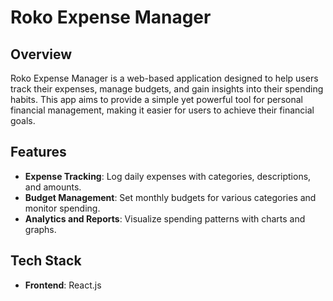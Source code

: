 # Roko Expense Manager

## Overview
Roko Expense Manager is a web-based application designed to help users track their expenses, manage budgets, and gain insights into their spending habits. This app aims to provide a simple yet powerful tool for personal financial management, making it easier for users to achieve their financial goals.

## Features
- **Expense Tracking**: Log daily expenses with categories, descriptions, and amounts.
- **Budget Management**: Set monthly budgets for various categories and monitor spending.
- **Analytics and Reports**: Visualize spending patterns with charts and graphs.


## Tech Stack
- **Frontend**: React.js





